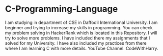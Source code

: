# C-Programming-Language
I am studying in department of CSE in Daffodil International University. I am beginner and trying to increase my skills in programming. You can check my problem solving in HackerRank which is located in this Repository. I will try to solve more problems.
I have included there my assignments that I solved for my University. I have also included my practices from there where I am learning C with more details. YouTube Channel: CodeWithHarry.
